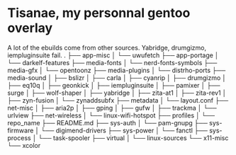 # Tisanae, my personnal gentoo overlay
A lot of the ebuilds come from other sources.
Yabridge, drumgizmo, iempluginsuite fail.
.
├── app-misc
│  └── uwufetch
├── app-portage
│  └── darkelf-features
├── media-fonts
│  └── nerd-fonts-symbols
├── media-gfx
│  └── opentoonz
├── media-plugins
│  └── distrho-ports
├── media-sound
│  ├── bslizr
│  ├── carla
│  ├── cyanrip
│  ├── drumgizmo
│  ├── eq10q
│  ├── geonkick
│  ├── iempluginsuite
│  ├── pamixer
│  ├── surge
│  ├── wolf-shaper
│  ├── yabridge
│  ├── zita-at1
│  ├── zita-rev1
│  ├── zyn-fusion
│  └── zynaddsubfx
├── metadata
│  └── layout.conf
├── net-misc
│  ├── aria2p
│  ├── gping
│  ├── gufw
│  ├── trackma
│  └── urlview
├── net-wireless
│  └── linux-wifi-hotspot
├── profiles
│  └── repo_name
├── README.md
├── sys-auth
│  └── pam-gnupg
├── sys-firmware
│  └── digimend-drivers
├── sys-power
│  └── fanctl
├── sys-process
│  └── task-spooler
├── virtual
│  └── linux-sources
└── x11-misc
   └── xcolor
